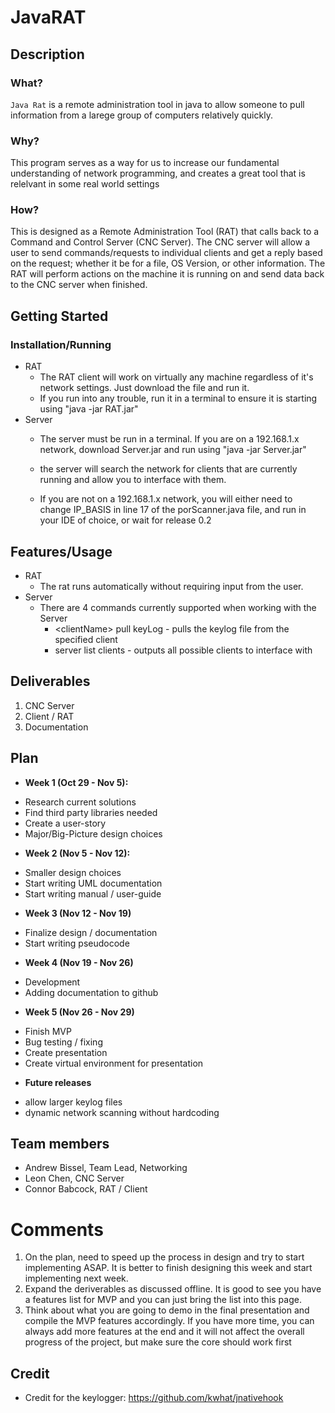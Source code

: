 # JavaRAT

## Description
### What?

`Java Rat` is a remote administration tool in java to allow someone to pull information from a larege group of computers relatively quickly.

### Why?

This program serves as a way for us to increase our fundamental understanding of network programming, and creates a great tool that is relelvant in some real world settings

### How?

This is designed as a Remote Administration Tool (RAT) that calls back to a Command and Control Server (CNC Server). The CNC server will allow a user to send commands/requests to individual clients and get a reply based on the request; whether it be for a file, OS Version, or other information. The RAT will perform actions on the machine it is running on and send data back to the CNC server when finished.

## Getting Started
### Installation/Running
* RAT
    - The RAT client will work on virtually any machine regardless of it's network settings. Just download the file and run it.
    - If you run into any trouble, run it in a terminal to ensure it is starting using "java -jar RAT.jar"
* Server
    - The server must be run in a terminal. If you are on a 192.168.1.x network, download Server.jar and run using "java -jar Server.jar"
    - the server will search the network for clients that are currently running and allow you to interface with them.
    
    - If you are not on a 192.168.1.x network, you will either need to change IP_BASIS in line 17 of the porScanner.java file, and run in your IDE of choice, or wait for release 0.2


## Features/Usage
* RAT
    - The rat runs automatically without requiring input from the user.
* Server
    - There are 4 commands currently supported when working with the Server
        - \<clientName\> pull keyLog - pulls the keylog file from the specified client
        - server list clients - outputs all possible clients to interface with

## Deliverables

1. CNC Server
2. Client / RAT
3. Documentation 

## Plan

* **Week 1 (Oct 29 - Nov 5):**
- Research current solutions
- Find third party libraries needed
- Create a user-story
- Major/Big-Picture design choices
* **Week 2 (Nov 5 - Nov 12):**
- Smaller design choices
- Start writing UML documentation
- Start writing manual / user-guide
* **Week 3 (Nov 12 - Nov 19)**
- Finalize design / documentation
- Start writing pseudocode
* **Week 4 (Nov 19 - Nov 26)**
- Development
- Adding documentation to github
* **Week 5 (Nov 26 - Nov 29)**
- Finish MVP
- Bug testing / fixing
- Create presentation
- Create virtual environment for presentation
* **Future releases**
- allow larger keylog files
- dynamic network scanning without hardcoding

## Team members

* Andrew Bissel, Team Lead, Networking
* Leon Chen, CNC Server
* Connor Babcock, RAT / Client

# Comments
1. On the plan, need to speed up the process in design and try to start implementing ASAP. It is better to finish designing this week and start implementing next week.
2. Expand the deriverables as discussed offline. It is good to see you have a features list for MVP and you can just bring the list into this page.
3. Think about what you are going to demo in the final presentation and compile the MVP features accordingly. If you have more time, you can always add more features at the end and it will not affect the overall progress of the project, but make sure the core should work first

## Credit
- Credit for the keylogger: https://github.com/kwhat/jnativehook
